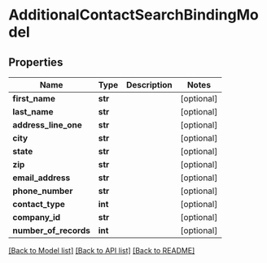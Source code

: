 # AdditionalContactSearchBindingModel

## Properties
Name | Type | Description | Notes
------------ | ------------- | ------------- | -------------
**first_name** | **str** |  | [optional] 
**last_name** | **str** |  | [optional] 
**address_line_one** | **str** |  | [optional] 
**city** | **str** |  | [optional] 
**state** | **str** |  | [optional] 
**zip** | **str** |  | [optional] 
**email_address** | **str** |  | [optional] 
**phone_number** | **str** |  | [optional] 
**contact_type** | **int** |  | [optional] 
**company_id** | **str** |  | [optional] 
**number_of_records** | **int** |  | [optional] 

[[Back to Model list]](../README.md#documentation-for-models) [[Back to API list]](../README.md#documentation-for-api-endpoints) [[Back to README]](../README.md)


